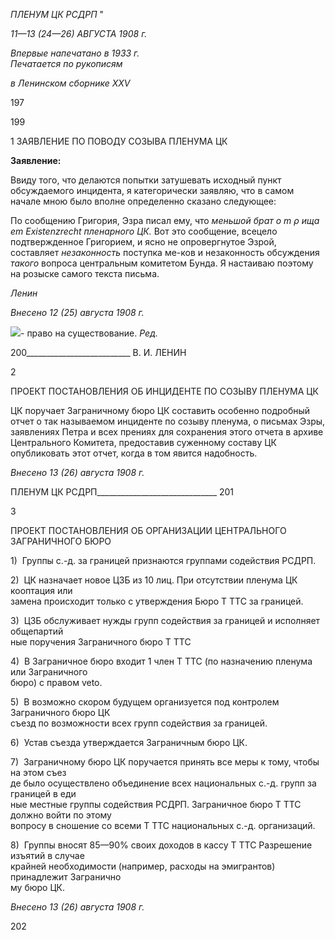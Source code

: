 _ПЛЕНУМ ЦК РСДРП_ "

_11—13 (24—26) АВГУСТА 1908 г._

_Впервые напечатано в 1933 г.                                                            Печатается по рукописям_

_в Ленинском сборнике_ _XXV_

  

197

  

199

1 ЗАЯВЛЕНИЕ ПО ПОВОДУ СОЗЫВА ПЛЕНУМА ЦК

**Заявление:**

Ввиду того, что делаются попытки затушевать исходный пункт обсуждаемого инци­дента, я категорически заявляю, что в самом начале мною было вполне определенно сказано следующее:

По сообщению Григория, Эзра писал ему, что _меньшой брат о_ _m_ _ρ_ _ища_ _em_ _Existenzrecht_ _пленарного ЦК._ Вот это сообщение, всецело подтвержденное Григорием, и ясно не опровергнутое Эзрой, составляет _незаконность_ поступка ме-ков и незаконность обсуждения _такого_ вопроса центральным комитетом Бунда. Я настаиваю поэтому на розыске самого текста письма.

_Ленин_

_Внесено 12 (25) августа 1908 г._

![](file:///C:/Users/bot32/AppData/Local/Temp/msohtmlclip1/01/clip_image001.png)_-_ право на существование. _Ред._

  

200__________________________ В. И. ЛЕНИН

2

ПРОЕКТ ПОСТАНОВЛЕНИЯ ОБ ИНЦИДЕНТЕ ПО СОЗЫВУ ПЛЕНУМА ЦК

ЦК поручает Заграничному бюро ЦК составить особенно подробный отчет о так на­зываемом инциденте по созыву пленума, о письмах Эзры, заявлениях Петра и всех пре­ниях для сохранения этого отчета в архиве Центрального Комитета, предоставив су­женному составу ЦК опубликовать этот отчет, когда в том явится надобность.

_Внесено 13 (26) августа 1908 г._

  

ПЛЕНУМ ЦК РСДРП______________________________ 201

3

ПРОЕКТ ПОСТАНОВЛЕНИЯ ОБ ОРГАНИЗАЦИИ ЦЕНТРАЛЬНОГО ЗАГРАНИЧНОГО БЮРО

1)  Группы с.-д. за границей признаются группами содействия РСДРП.

2)  ЦК назначает новое ЦЗБ из 10 лиц. При отсутствии пленума ЦК кооптация или  
замена происходит только с утверждения Бюро Τ TTC за границей.

3)  ЦЗБ обслуживает нужды групп содействия за границей и исполняет общепартий­  
ные поручения Заграничного бюро Τ TTC

4)  В Заграничное бюро входит 1 член Τ TTC (по назначению пленума или Заграничного  
бюро) с правом veto.

5)  В возможно скором будущем организуется под контролем Заграничного бюро ЦК  
съезд по возможности всех групп содействия за границей.

6)  Устав съезда утверждается Заграничным бюро ЦК.

7)  Заграничному бюро ЦК поручается принять все меры к тому, чтобы на этом съез­  
де было осуществлено объединение всех национальных с.-д. групп за границей в еди­  
ные местные группы содействия РСДРП. Заграничное бюро Τ TTC должно войти по этому  
вопросу в сношение со всеми Τ TTC национальных с.-д. организаций.

8)  Группы вносят 85—90% своих доходов в кассу Τ TTC Разрешение изъятий в случае  
крайней необходимости (например, расходы на эмигрантов) принадлежит Загранично­  
му бюро ЦК.

_Внесено 13 (26) августа 1908 г._

  

202